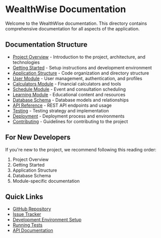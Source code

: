 # WealthWise Documentation

Welcome to the WealthWise documentation. This directory contains comprehensive documentation for all aspects of the application.

## Documentation Structure

- [Project Overview](./project-overview.md) - Introduction to the project, architecture, and technologies
- [Getting Started](./getting-started.md) - Setup instructions and development environment
- [Application Structure](./application-structure.md) - Code organization and directory structure
- [User Module](./user-module.md) - User management, authentication, and profiles
- [Calculators Module](./calculators-module.md) - Financial calculators and tools
- [Schedule Module](./schedule-module.md) - Event and consultation scheduling
- [Learning Module](./learning-module.md) - Educational content and resources
- [Database Schema](./database-schema.md) - Database models and relationships
- [API Reference](./api-reference.md) - REST API endpoints and usage
- [Testing](./testing.md) - Testing strategy and implementation
- [Deployment](./deployment.md) - Deployment process and environments
- [Contributing](./contributing.md) - Guidelines for contributing to the project

## For New Developers

If you're new to the project, we recommend following this reading order:

1. Project Overview
2. Getting Started
3. Application Structure
4. Database Schema
5. Module-specific documentation

## Quick Links

- [GitHub Repository](https://github.com/yourusername/wealthwise)
- [Issue Tracker](https://github.com/yourusername/wealthwise/issues)
- [Development Environment Setup](./getting-started.md#development-setup)
- [Running Tests](./testing.md#running-tests)
- [API Documentation](./api-reference.md) 